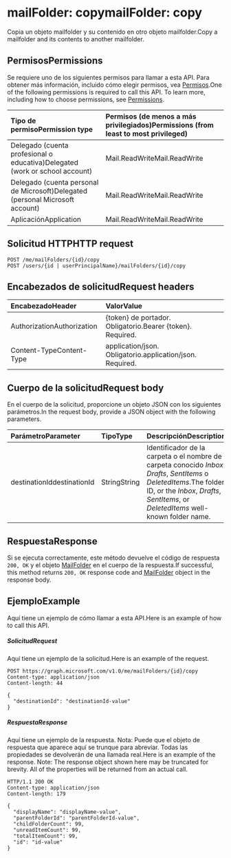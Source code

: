 # <a name="mailfolder-copy"></a><span data-ttu-id="53b0a-101">mailFolder: copy</span><span class="sxs-lookup"><span data-stu-id="53b0a-101">mailFolder: copy</span></span>

<span data-ttu-id="53b0a-102">Copia un objeto mailfolder y su contenido en otro objeto mailfolder.</span><span class="sxs-lookup"><span data-stu-id="53b0a-102">Copy a mailfolder and its contents to another mailfolder.</span></span>

## <a name="permissions"></a><span data-ttu-id="53b0a-103">Permisos</span><span class="sxs-lookup"><span data-stu-id="53b0a-103">Permissions</span></span>
<span data-ttu-id="53b0a-p101">Se requiere uno de los siguientes permisos para llamar a esta API. Para obtener más información, incluido cómo elegir permisos, vea [Permisos](../../../concepts/permissions_reference.md).</span><span class="sxs-lookup"><span data-stu-id="53b0a-p101">One of the following permissions is required to call this API. To learn more, including how to choose permissions, see [Permissions](../../../concepts/permissions_reference.md).</span></span>

|<span data-ttu-id="53b0a-106">Tipo de permiso</span><span class="sxs-lookup"><span data-stu-id="53b0a-106">Permission type</span></span>      | <span data-ttu-id="53b0a-107">Permisos (de menos a más privilegiados)</span><span class="sxs-lookup"><span data-stu-id="53b0a-107">Permissions (from least to most privileged)</span></span>              |
|:--------------------|:---------------------------------------------------------|
|<span data-ttu-id="53b0a-108">Delegado (cuenta profesional o educativa)</span><span class="sxs-lookup"><span data-stu-id="53b0a-108">Delegated (work or school account)</span></span> | <span data-ttu-id="53b0a-109">Mail.ReadWrite</span><span class="sxs-lookup"><span data-stu-id="53b0a-109">Mail.ReadWrite</span></span>    |
|<span data-ttu-id="53b0a-110">Delegado (cuenta personal de Microsoft)</span><span class="sxs-lookup"><span data-stu-id="53b0a-110">Delegated (personal Microsoft account)</span></span> | <span data-ttu-id="53b0a-111">Mail.ReadWrite</span><span class="sxs-lookup"><span data-stu-id="53b0a-111">Mail.ReadWrite</span></span>    |
|<span data-ttu-id="53b0a-112">Aplicación</span><span class="sxs-lookup"><span data-stu-id="53b0a-112">Application</span></span> | <span data-ttu-id="53b0a-113">Mail.ReadWrite</span><span class="sxs-lookup"><span data-stu-id="53b0a-113">Mail.ReadWrite</span></span> |

## <a name="http-request"></a><span data-ttu-id="53b0a-114">Solicitud HTTP</span><span class="sxs-lookup"><span data-stu-id="53b0a-114">HTTP request</span></span>
<!-- { "blockType": "ignored" } -->
```http
POST /me/mailFolders/{id}/copy
POST /users/{id | userPrincipalName}/mailFolders/{id}/copy
```
## <a name="request-headers"></a><span data-ttu-id="53b0a-115">Encabezados de solicitud</span><span class="sxs-lookup"><span data-stu-id="53b0a-115">Request headers</span></span>
| <span data-ttu-id="53b0a-116">Encabezado</span><span class="sxs-lookup"><span data-stu-id="53b0a-116">Header</span></span>       | <span data-ttu-id="53b0a-117">Valor</span><span class="sxs-lookup"><span data-stu-id="53b0a-117">Value</span></span> |
|:---------------|:--------|
| <span data-ttu-id="53b0a-118">Authorization</span><span class="sxs-lookup"><span data-stu-id="53b0a-118">Authorization</span></span>  | <span data-ttu-id="53b0a-p102">{token} de portador. Obligatorio.</span><span class="sxs-lookup"><span data-stu-id="53b0a-p102">Bearer {token}. Required.</span></span>  |
| <span data-ttu-id="53b0a-121">Content-Type</span><span class="sxs-lookup"><span data-stu-id="53b0a-121">Content-Type</span></span>  | <span data-ttu-id="53b0a-p103">application/json. Obligatorio.</span><span class="sxs-lookup"><span data-stu-id="53b0a-p103">application/json. Required.</span></span>  |

## <a name="request-body"></a><span data-ttu-id="53b0a-124">Cuerpo de la solicitud</span><span class="sxs-lookup"><span data-stu-id="53b0a-124">Request body</span></span>
<span data-ttu-id="53b0a-125">En el cuerpo de la solicitud, proporcione un objeto JSON con los siguientes parámetros.</span><span class="sxs-lookup"><span data-stu-id="53b0a-125">In the request body, provide a JSON object with the following parameters.</span></span>

| <span data-ttu-id="53b0a-126">Parámetro</span><span class="sxs-lookup"><span data-stu-id="53b0a-126">Parameter</span></span>    | <span data-ttu-id="53b0a-127">Tipo</span><span class="sxs-lookup"><span data-stu-id="53b0a-127">Type</span></span>   |<span data-ttu-id="53b0a-128">Descripción</span><span class="sxs-lookup"><span data-stu-id="53b0a-128">Description</span></span>|
|:---------------|:--------|:----------|
|<span data-ttu-id="53b0a-129">destinationId</span><span class="sxs-lookup"><span data-stu-id="53b0a-129">destinationId</span></span>|<span data-ttu-id="53b0a-130">String</span><span class="sxs-lookup"><span data-stu-id="53b0a-130">String</span></span>|<span data-ttu-id="53b0a-131">Identificador de la carpeta o el nombre de carpeta conocido *Inbox*, *Drafts*, *SentItems* o *DeletedItems*.</span><span class="sxs-lookup"><span data-stu-id="53b0a-131">The folder ID, or the *Inbox*, *Drafts*, *SentItems*, or *DeletedItems* well-known folder name.</span></span>|

## <a name="response"></a><span data-ttu-id="53b0a-132">Respuesta</span><span class="sxs-lookup"><span data-stu-id="53b0a-132">Response</span></span>

<span data-ttu-id="53b0a-133">Si se ejecuta correctamente, este método devuelve el código de respuesta `200, OK` y el objeto [MailFolder](../resources/mailfolder.md) en el cuerpo de la respuesta.</span><span class="sxs-lookup"><span data-stu-id="53b0a-133">If successful, this method returns `200, OK` response code and [MailFolder](../resources/mailfolder.md) object in the response body.</span></span>

## <a name="example"></a><span data-ttu-id="53b0a-134">Ejemplo</span><span class="sxs-lookup"><span data-stu-id="53b0a-134">Example</span></span>
<span data-ttu-id="53b0a-135">Aquí tiene un ejemplo de cómo llamar a esta API.</span><span class="sxs-lookup"><span data-stu-id="53b0a-135">Here is an example of how to call this API.</span></span>
##### <a name="request"></a><span data-ttu-id="53b0a-136">Solicitud</span><span class="sxs-lookup"><span data-stu-id="53b0a-136">Request</span></span>
<span data-ttu-id="53b0a-137">Aquí tiene un ejemplo de la solicitud.</span><span class="sxs-lookup"><span data-stu-id="53b0a-137">Here is an example of the request.</span></span>
<!-- {
  "blockType": "request",
  "name": "mailfolder_copy"
}-->
```http
POST https://graph.microsoft.com/v1.0/me/mailFolders/{id}/copy
Content-type: application/json
Content-length: 44

{
  "destinationId": "destinationId-value"
}
```

##### <a name="response"></a><span data-ttu-id="53b0a-138">Respuesta</span><span class="sxs-lookup"><span data-stu-id="53b0a-138">Response</span></span>
<span data-ttu-id="53b0a-p104">Aquí tiene un ejemplo de la respuesta. Nota: Puede que el objeto de respuesta que aparece aquí se trunque para abreviar. Todas las propiedades se devolverán de una llamada real.</span><span class="sxs-lookup"><span data-stu-id="53b0a-p104">Here is an example of the response. Note: The response object shown here may be truncated for brevity. All of the properties will be returned from an actual call.</span></span>
<!-- {
  "blockType": "response",
  "truncated": true,
  "@odata.type": "microsoft.graph.mailFolder"
} -->
```http
HTTP/1.1 200 OK
Content-type: application/json
Content-length: 179

{
  "displayName": "displayName-value",
  "parentFolderId": "parentFolderId-value",
  "childFolderCount": 99,
  "unreadItemCount": 99,
  "totalItemCount": 99,
  "id": "id-value"
}
```

<!-- uuid: 8fcb5dbc-d5aa-4681-8e31-b001d5168d79
2015-10-25 14:57:30 UTC -->
<!-- {
  "type": "#page.annotation",
  "description": "mailFolder: copy",
  "keywords": "",
  "section": "documentation",
  "tocPath": ""
}-->
